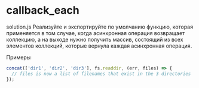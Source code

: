 # callback_each

solution.js
Реализуйте и экспортируйте по умолчанию функцию, которая применяется в том случае, когда асинхронная операция возвращает коллекцию, а на выходе нужно получить массив, состоящий из всех элементов коллекций, которые вернула каждая асинхронная операция.

Примеры
```js
concat(['dir1', 'dir2', 'dir3'], fs.readdir, (err, files) => {
  // files is now a list of filenames that exist in the 3 directories
});
```
